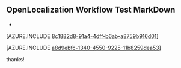 ## OpenLocalization Workflow Test MarkDown
* 

[AZURE.INCLUDE [8c1882d8-91a4-4dff-b6ab-a8759b916d01](calleeMd1.md)]



[AZURE.INCLUDE [a8d9ebfc-1340-4550-9225-11b8259dea53](calleeMd2.md)]

 
thanks!